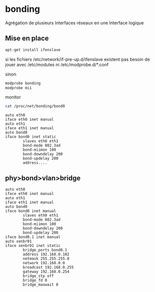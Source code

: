 # bonding
Agrégation de plusieurs Interfaces réseaux en une Interface logique

## Mise en place
```bash
apt-get install ifenslave
```
si les fichiers /etc/network/if-pre-up.d/ifenslave existent pas besoin de jouer avec /etc/modules ni /etc/modprobe.d/*.conf

sinon
```bash
modprobe bonding
modprobe mii
```
monitor
```bash
cat /proc/net/bonding/bond0
```
```
auto eth0
iface eth0 inet manual
auto eth1
iface eth1 inet manual
auto bond0
iface bond0 inet static
        slaves eth0 eth1
        bond-mode 802.3ad
        bond-miimon 100
        bond-downdelay 200
        bond-updelay 200
        address....
```

## phy>bond>vlan>bridge
```
auto eth0
iface eth0 inet manual
auto eth1
iface eth1 inet manual
auto bond0
iface bond0 inet manual
        slaves eth0 eth1
        bond-mode 802.3ad
        bond-miimon 100
        bond-downdelay 200
        bond-updelay 200
iface bond0.1 inet manual
auto xenbr01
iface xenbr01 inet static
        bridge_ports bond0.1
        address 192.168.0.102
        netmask 255.255.255.0
        network 192.168.0.0
        broadcast 192.168.0.255
        gateway 192.168.0.254
        bridge_stp off
        bridge_fd 0
        bridge_maxwait 0
```
